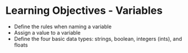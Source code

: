 # Learning Objectives - Variables
- Define the rules when naming a variable
- Assign a value to a variable
- Define the four basic data types: strings, boolean, integers (ints), and floats